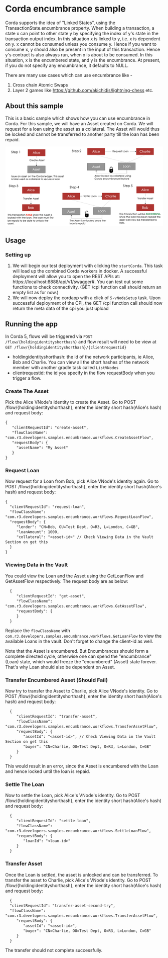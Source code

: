 # Corda encumbrance sample

Corda supports the idea of "Linked States", using the TransactionState.encumbrance property. When building a transaction, a state x can
point to other state y by specifying the index of y's state in the transaction output index.
In this situation x is linked to y, i.e. x is dependent on y. x cannot be consumed unless you consume y.
Hence if you want to consume x, y should also be present in the input of this transaction.
Hence y's contract is also always run, when x is about to be consumed.
In this situation, x is the encumbered state, and y is the encumbrance.
At present, if you do not specify any encumbrance, it defaults to NULL.

There are many use cases which can use encumbrance like -
1. Cross chain Atomic Swaps
2. Layer 2 games like https://github.com/akichidis/lightning-chess etc.

## About this sample

This is a basic sample which shows how you can use encumbrance in Corda. For this sample, we will have an Asset
created on Corda. We will request for a loan using the asset as a collateral. The Asset will would thus be locked
and cannot be transferred to another party till the loan has been repaid.

<p align="center">
  <img width="1000" alt="Encumbrance Flow" src="./encumbrance-sample.png">
</p>

## Usage


### Setting up

1. We will begin our test deployment with clicking the `startCorda`. This task will load up the combined Corda workers in docker.
   A successful deployment will allow you to open the REST APIs at: https://localhost:8888/api/v1/swagger#. You can test out some
   functions to check connectivity. (GET /cpi function call should return an empty list as for now.)
2. We will now deploy the cordapp with a click of `5-vNodeSetup` task. Upon successful deployment of the CPI, the GET /cpi function call should now return the meta data of the cpi you just upload

## Running the app

In Corda 5, flows will be triggered via `POST /flow/{holdingidentityshorthash}` and flow result will need to be view at `GET /flow/{holdingidentityshorthash}/{clientrequestid}`
* holdingidentityshorthash: the id of the network participants, ie Alice, Bob and Charlie. You can view all the short hashes of the network member with another gradle task called `ListVNodes`
* clientrequestid: the id you specify in the flow requestBody when you trigger a flow.


### Create The Asset

Pick the Alice VNode's identity to create the Asset. Go to POST /flow/{holdingidentityshorthash}, enter the identity short hash(Alice's hash) and request body:

    {
       "clientRequestId": "create-asset",
       "flowClassName": "com.r3.developers.samples.encumbrance.workflows.CreateAssetFlow",
       "requestBody": {
         "assetName": "My Asset"
       }
    }

### Request Loan

Now request for a Loan from Bob, pick Alice VNode's identity again. Go to POST /flow/{holdingidentityshorthash}, enter the identity short hash(Alice's hash) and request body:

    {
      "clientRequestId": "request-loan",
      "flowClassName": "com.r3.developers.samples.encumbrance.workflows.RequestLoanFlow",
      "requestBody": {
         "lender": "CN=Bob, OU=Test Dept, O=R3, L=London, C=GB",
         "loanAmount": 1000,
         "collateral": "<asset-id>" // Check Viewing Data in the Vault Section on get this
      }
    }

### Viewing Data in the Vault

You could view the Loan and the Asset using the GetLoanFlow and GetAssetFlow respectively. The request body are as below:

      {
         "clientRequestId": "get-asset",
         "flowClassName": "com.r3.developers.samples.encumbrance.workflows.GetAssetFlow",
         "requestBody": {
         }
      }
Replace the ```flowClassName``` with ```com.r3.developers.samples.encumbrance.workflows.GetLoanFlow``` to view the available Loans in the vault. Don't forget to change the client-id as well.

Note that the Asset is encumbered. But Encumbrances should form a complete directed cycle,
otherwise one can spend the "encumbrance" (Loan) state, which would freeze the "encumbered" (Asset) state forever.
That's why Loan should also be dependent on Asset.

### Transfer Encumbered Asset (Should Fail)

Now try to transfer the Asset to Charlie, pick Alice VNode's identity. Go to POST /flow/{holdingidentityshorthash}, enter the identity short hash(Alice's hash) and request body:

      {
         "clientRequestId": "transfer-asset",
         "flowClassName": "com.r3.developers.samples.encumbrance.workflows.TransferAssetFlow",
         "requestBody": {
            "assetId": "<asset-id>", // Check Viewing Data in the Vault Section on get this
            "buyer": "CN=Charlie, OU=Test Dept, O=R3, L=London, C=GB"
         }
      }
This would result in an error, since the Asset is encumbered with the Loan and hence locked until the loan is repaid.


### Settle The Loan

Now to settle the Loan, pick Alice's VNode's identity. Go to POST /flow/{holdingidentityshorthash}, enter the identity short hash(Alice's hash) and request body:

      {
         "clientRequestId": "settle-loan",
         "flowClassName": "com.r3.developers.samples.encumbrance.workflows.SettleLoanFlow",
         "requestBody": {
            "loanId": "<loan-id>"
         }
      }

### Transfer Asset
Once the Loan is settled, the asset is unlocked and can be transferred. To transfer the asset to Charlie, pick Alice's VNode's identity. Go to POST /flow/{holdingidentityshorthash}, enter the identity short hash(Alice's hash) and request body:

      {
      "clientRequestId": "transfer-asset-second-try",
      "flowClassName": "com.r3.developers.samples.encumbrance.workflows.TransferAssetFlow",
         "requestBody": {
            "assetId": "<asset-id>",
            "buyer": "CN=Charlie, OU=Test Dept, O=R3, L=London, C=GB"
         }
      }
The transfer should not complete successfully.